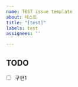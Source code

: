 ```yaml
---
name: TEST issue template
about: 테스트
title: "[test]"
labels: test
assignees: ''

---
```


## TODO
- [ ] 구현1
